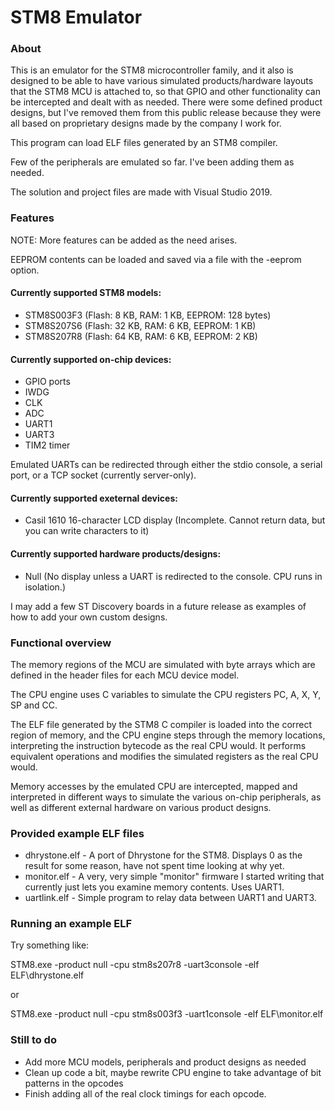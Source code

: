 # STM8 Emulator

### About

This is an emulator for the STM8 microcontroller family, and it also is designed to be able to have various simulated products/hardware layouts that the STM8 MCU is attached to, so that GPIO and other functionality can be intercepted and dealt with as needed. There were some defined product designs, but I've removed them from this public release because they were all based on proprietary designs made by the company I work for.

This program can load ELF files generated by an STM8 compiler.

Few of the peripherals are emulated so far. I've been adding them as needed.

The solution and project files are made with Visual Studio 2019.


### Features

NOTE: More features can be added as the need arises.

EEPROM contents can be loaded and saved via a file with the -eeprom option.

#### Currently supported STM8 models:

- STM8S003F3 (Flash: 8 KB, RAM: 1 KB, EEPROM: 128 bytes)
- STM8S207S6 (Flash: 32 KB, RAM: 6 KB, EEPROM: 1 KB)
- STM8S207R8 (Flash: 64 KB, RAM: 6 KB, EEPROM: 2 KB)


#### Currently supported on-chip devices:

- GPIO ports
- IWDG
- CLK
- ADC
- UART1
- UART3
- TIM2 timer

Emulated UARTs can be redirected through either the stdio console, a serial port, or a TCP socket (currently server-only).


#### Currently supported exeternal devices:

- Casil 1610 16-character LCD display (Incomplete. Cannot return data, but you can write characters to it)


#### Currently supported hardware products/designs:

- Null (No display unless a UART is redirected to the console. CPU runs in isolation.)

I may add a few ST Discovery boards in a future release as examples of how to add your own custom designs.


### Functional overview

The memory regions of the MCU are simulated with byte arrays which are defined in the header files for each MCU device model.

The CPU engine uses C variables to simulate the CPU registers PC, A, X, Y, SP and CC.

The ELF file generated by the STM8 C compiler is loaded into the correct region of memory, and the CPU engine steps through the memory locations, interpreting the instruction bytecode as the real CPU would. It performs equivalent operations and modifies the simulated registers as the real CPU would.

Memory accesses by the emulated CPU are intercepted, mapped and interpreted in different ways to simulate the various on-chip peripherals, as well as different external hardware on various product designs.



### Provided example ELF files

- dhrystone.elf - A port of Dhrystone for the STM8. Displays 0 as the result for some reason, have not spent time looking at why yet.
- monitor.elf - A very, very simple "monitor" firmware I started writing that currently just lets you examine memory contents. Uses UART1.
- uartlink.elf - Simple program to relay data between UART1 and UART3.



### Running an example ELF

Try something like:

STM8.exe -product null -cpu stm8s207r8 -uart3console -elf ELF\dhrystone.elf

or

STM8.exe -product null -cpu stm8s003f3 -uart1console -elf ELF\monitor.elf



### Still to do

- Add more MCU models, peripherals and product designs as needed
- Clean up code a bit, maybe rewrite CPU engine to take advantage of bit patterns in the opcodes
- Finish adding all of the real clock timings for each opcode.
